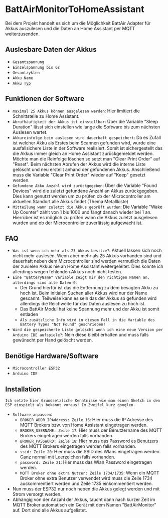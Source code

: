 # BattAirMonitorToHomeAssistant

Bei dem Projekt handelt es sich um die Möglichkeit BattAir Adapter für Akkus auszulesen und die Daten an Home Assistant per MQTT weiterzusenden.

## Auslesbare Daten der Akkus
- `Gesamtspannung`
- `Einzelspannung bis 6s`
- `Gesamtzyklen`
- `Akku Name`
- `Akku Typ`
  
## Funktionen der Software
- `maximal 25 Akkus können ausgelesen werden`: Hier limitiert die Schnittstelle zu Home Assistant. 
- `Abrufhäufigkeit der Akkus ist einstellbar`: Über die Variable "Sleep Duration" lässt sich einstellen wie lange die Software bis zum nächsten Auslesen wartet.
- `Akkureinfolge beim auslesen wird dauerhaft gespeichert`: Da es Zufall ist welcher Akku als Erstes beim Scannen gefunden wird, wurde eine ausfallsichere Liste in der Software realisiert. Somit ist sichergestellt das die Akkus immer gleich an Home Assistant zurückgemeldet werden.
  Möchte man die Reinfolge löschen so setzt man "Clear Print Order" auf "Reset". Beim nächsten Abrufen der Akkus wird die interne Liste gelöscht und neu erstellt anhand der gefundenen Akkus. Anschließend muss die Variable "Clear Print Order" wieder auf "Keep" gesetzt werden.
- `Gefundene Akku Anzahl wird zurückgegeben`: Über die Variable "Found Devices" wird die zuletzt gefundene Anzahl an Akkus zurückgegeben. Dies kann genutzt werden um zu prüfen ob der Microcontroller am aktuellen Standort alle Akkus findet (Thema Metallkiste)
- `Mitteilung wann zuletzt die Akkus geprüft wurden`: Die Variable "Wake Up Counter" zählt von 1 bis 1000 und fängt danach wieder bei 1 an. Hierrüber ist es möglich zu prüfen wann die Akkus zuletzt ausgelesen wurden und ob der Microcontroller zuverlässig aufgewacht ist.



## FAQ
- `Was ist wenn ich mehr als 25 Akkus besitze?`: Aktuell lassen sich noch nicht mehr auslesen. Wenn aber mehr als 25 Akkus vorhanden sind und dauerhaft neben dem Microcontroller sind werden vermutlich die Daten der zuvielen Akkus nie an Home Assistant weitergeleitet. Dies konnte ich allerdings wegen fehlenden Akkus noch nicht testen.
- `Eine "BatteryName" Variable zeigt mir den richtigen Namen an, allerdings sind alle Daten 0`:
  - Der Grund hierfür ist das die Entfernung zu dem besagten Akku zu hoch ist. Beim initialen Suchen aller Akkus wird nur der Name gescannt. Teilweise kann es sein das der Akkus so gefunden wird     allerdings die Reichweite für das Daten auslesen zu hoch ist.
  - Das BattAir Modul hat keine Spannung mehr und der Akku ist somit entladen
  - `Als zusätzliche Info wird in diesem Fall in die Variable des Battery Types "Not Found" geschrieben!`
- `Wird die gespeicherte Liste gelöscht wenn ich eine neue Version per Arduino IDE aufspiele?`:
  Nein diese bleibt erhalten und muss falls gewünscht per Hand gelöscht werden.
  
## Benötige Hardware/Software
- `Microcontroller ESP32`
- `Arduino IDE`

## Installation
`Ich setzte hier Grundsetzliche Kenntnisse wie man einen Sketch in den ESP einspielt als bekannt voraus! Im Zweifel kurz googlen.`
- `Software anpassen`:
  - `BROKER_ADDR IPAddress: Zeile 16`: Hier muss die IP Adresse des MQTT Brokers bzw. von Home Assistant eingetragen werden.
  - `BROKER_USERNAME: Zeile 17`: Hier muss der Benutzername des MQTT Brokers eingetragen werden falls vorhanden.
  - `BROKER_PASSWORD: Zeile 18`: Hier muss das Password es Benutzers des MQTT Brokers eingetragen werden falls vorhanden.
  - `ssid: Zeile 20`: Hier muss die SSID des Wlans eingetragen werden. Ganz normal mit Leerzeichen falls vorhanden.
  - `password: Zeile 21`: Hier muss das Wlan Password eingetragen werden.
  - `MQTT Broker ohne extra Nutzer: Zeile 1734/1735`: Wenn ein MQTT Broker ohne extra Benutzer verwendet wird muss die Zeile 1734 auskommentiert werden und Zeile 1735 einkommentiert werden.
- Nun muss der ESP32 nur noch neben die Akkus gelegt werden und mit Strom versorgt werden.
- Abhängig von der Anzahl der Akkus, taucht dann nach kurzer Zeit im MQTT Broker automatisch ein Gerät mit dem Namen "BattAirMonitor" auf. Dort sind alle Akkus aufgelistet.
